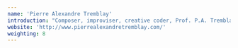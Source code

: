 ```yaml
---
name: 'Pierre Alexandre Tremblay'
introduction: "Composer, improviser, creative coder, Prof. P.A. Tremblay is the principal investigator of FluCoMa."
website: 'http://www.pierrealexandretremblay.com/'
weighting: 8
---
```

